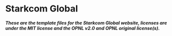 # Starkcom Global

##### These are the template files for the Starkcom Global website, licenses are under the MIT license and the OPNL v2.0 and OPNL original license(s).
